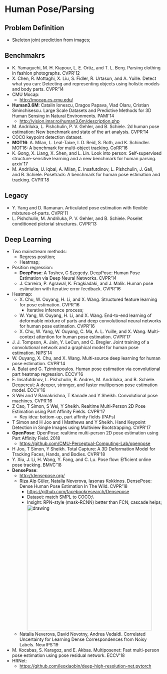 # Human Pose/Parsing

## Problem Definition
- Skeleton joint prediction from images;

## Benchmakrs
- K. Yamaguchi, M. H. Kiapour, L. E. Ortiz, and T. L. Berg. Parsing clothing in fashion photographs. CVPR'12
- X. Chen, R. Mottaghi, X. Liu, S. Fidler, R. Urtasun, and A. Yuille. Detect what you can: Detecting and representing objects using holistic models and body parts. CVPR'14
- CMU Mocap:
	- http://mocap.cs.cmu.edu/
- **Human3.6M**: Catalin Ionescu, Dragos Papava, Vlad Olaru, Cristian Sminchisescu. Large Scale Datasets and Predictive Methods for 3D Human Sensing in Natural Environments. PAMI'14
	- http://vision.imar.ro/human3.6m/description.php
- M. Andriluka, L. Pishchulin, P. V. Gehler, and B. Schiele. 2d human pose estimation: New benchmark and state of the art analysis. CVPR'14
- COCO keypoint detection dataset.
- **MOT16**: A. Milan, L. Leal-Taixe, I. D. Reid, S. Roth, and K. Schindler. MOT16: A benchmark for multi-object tracking. CoRR'16
- K. Gong, X. Liang, X. Shen, and L. Lin. Look into person: Self-supervised structure-sensitive learning and a new benchmark for human parsing. arxiv'17
- M. Andriluka, U. Iqbal, A. Milan, E. Insafutdinov,
L. Pishchulin, J. Gall, and B. Schiele. Posetrack: A benchmark for human pose estimation and tracking. CVPR'18

## Legacy
- Y. Yang and D. Ramanan. Articulated pose estimation with flexible mixtures-of-parts. CVPR'11
- L. Pishchulin, M. Andriluka, P. V. Gehler, and B. Schiele. Poselet conditioned pictorial structures. CVPR'13

## Deep Learning
- Two mainstream methods:
	- Regress position;
	- Heatmap;
- Position regression:
	- **DeepPose**: A Toshev, C Szegedy. DeepPose: Human Pose Estimation via Deep Neural Networks. CVPR'14
	- J. Carreira, P. Agrawal, K. Fragkiadaki, and J. Malik. Human pose estimation with iterative error feedback. CVPR'16
- Heatmap:
	- X. Chu, W. Ouyang, H. Li, and X. Wang. Structured feature learning for pose estimation. CVPR'16
		- Iterative inference process;
	- W. Yang, W. Ouyang, H. Li, and X. Wang. End-to-end learning of deformable mixture of parts and deep convolutional neural networks for human pose estimation. CVPR'16
	- X. Chu, W. Yang, W. Ouyang, C. Ma, A. L. Yuille, and X. Wang. Multi-context attention for human pose estimation. CVPR'17
- J. J. Tompson, A. Jain, Y. LeCun, and C. Bregler. Joint training of a convolutional network and a graphical model for human pose estimation. NIPS'14
- W. Ouyang, X. Chu, and X. Wang. Multi-source deep learning for human pose estimation. CVPR'14
- A. Bulat and G. Tzimiropoulos. Human pose estimation via convolutional part heatmap regression. ECCV'16
- E. Insafutdinov, L. Pishchulin, B. Andres, M. Andriluka, and B. Schiele. Deepercut: A deeper, stronger, and faster multiperson pose estimation model. ECCV'16
- S Wei and V Ramakrishna, T Kanade and Y Sheikh. Convolutional pose machines. CVPR'16
- Z Cao, T Simon, S Wei, Y Sheikh. Realtime Multi-Person 2D Pose Estimation using Part Affinity Fields. CVPR'17
	- Key idea: bottom-up, part affinity fields (PAFs)
- T Simon and H Joo and I Matthews and Y Sheikh. Hand Keypoint Detection in Single Images using Multiview Bootstrapping. CVPR'17
- **OpenPose**: OpenPose: realtime multi-person 2D pose estimation using Part Affinity Field. 2018
	- https://github.com/CMU-Perceptual-Computing-Lab/openpose
- H Joo, T Simon, Y Sheikh. Total Capture: A 3D Deformation Model for Tracking Faces, Hands, and Bodies. CVPR'18
- Y. Xiu, J. Li, H. Wang, Y. Fang, and C. Lu. Pose flow: Efficient online pose tracking. BMVC'18
- **DensePose**:
	- http://densepose.org/
	- Riza Alp Güler, Natalia Neverova, Iasonas Kokkinos. DensePose: Dense Human Pose Estimation In The Wild. CVPR'18
		- https://github.com/facebookresearch/Densepose
		- Dataset: match SMPL to COCO;\
		- Insight: RPN-style (mask-RCNN) better than FCN; cascade helps;\
			<img src="/CV-2D/images/detection/densepose.png" alt="drawing" width="400"/>
	- Natalia Neverova, David Novotny, Andrea Vedaldi. Correlated Uncertainty for Learning Dense Correspondences from Noisy Labels. NeurIPS'19
- M. Kocabas, S. Karagoz, and E. Akbas. Multiposenet: Fast multi-person pose estimation using pose residual network. ECCV'18
- HRNet:
	- https://github.com/leoxiaobin/deep-high-resolution-net.pytorch
